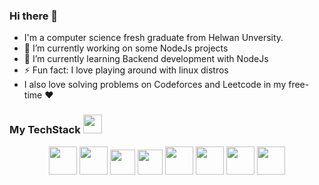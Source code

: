 ### Hi there 👋

- I'm a computer science fresh graduate from Helwan Unversity.
- 🔭 I’m currently working on some NodeJs projects
- 🌱 I’m currently learning Backend development with NodeJs
- ⚡ Fun fact: I love playing around with linux distros
-  I also love solving problems on Codeforces and Leetcode in my free-time ❤️

<h3> My TechStack <img width="30" src="https://emojipedia-us.s3.dualstack.us-west-1.amazonaws.com/thumbs/240/whatsapp/326/laptop_1f4bb.png"/> </h3>
<div align="center">
<img width="45" src="https://img.icons8.com/color/344/c-programming.png"/>
<img width="45" src="https://img.icons8.com/color/344/c-plus-plus-logo.png"/>
<img width="40" src="https://raw.githubusercontent.com/gilbarbara/logos/master/logos/javascript.svg"/>
<img width="40" src="https://raw.githubusercontent.com/gilbarbara/logos/master/logos/typescript-icon.svg"/>
<img width="45" src="https://img.icons8.com/color/344/ubuntu--v1.png"/>
<img width="45" src="https://img.icons8.com/fluency/344/node-js.png"/>
<img width="45" src="https://img.icons8.com/color/344/postgreesql.png"/>
<img width="45" src="https://img.icons8.com/external-soft-fill-juicy-fish/344/external-sql-coding-and-development-soft-fill-soft-fill-juicy-fish.png"/>

</div>
